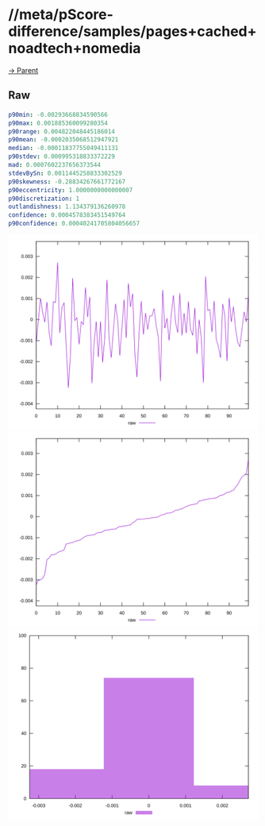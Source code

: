 
# //meta/pScore-difference/samples/pages+cached+noadtech+nomedia

[→ Parent](../..)


## Raw


```yaml
p90min: -0.00293668834590566
p90max: 0.001885360099280354
p90range: 0.004822048445186014
p90mean: -0.0002035068512947921
median: -0.00011837755049411131
p90stdev: 0.000995318833372229
mad: 0.0007602237656373544
stdevBySn: 0.0011445258833302529
p90skewness: -0.28834267661772167
p90eccentricity: 1.0000000000000007
p90discretization: 1
outlandishness: 1.134379136260978
confidence: 0.0004578383451549764
p90confidence: 0.00040241705804056657

```

![PLOT: raw-values](./raw/values.svg)![PLOT: raw-sorted](./raw/sorted.svg)![PLOT: raw-histogram](./raw/histogram.svg)